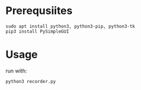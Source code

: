 # Prerequsiites
```
sudo apt install python3, python3-pip, python3-tk
pip3 install PySimpleGUI
```

# Usage

run with:

```python3 recorder.py```
